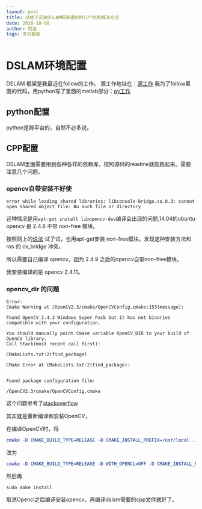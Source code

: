 ```yaml
---
layout: post
title: 总结下安装DSLAM框架遇到的几个坑和解决方法
date: 2018-10-08
author: 阿金
tags: 多机智能
---
```


# DSLAM环境配置

DSLAM 框架是我最近在follow的工作。
源工作地址在：[源工作](https://github.com/uzh-rpg/dslam_open)
我为了follow里面的代码，用python写了里面的matlab部分：[py工作](https://git.coding.net/yujincheng/dslam_py.git)

## python配置

python是跨平台的，自然不必多说。

## CPP配置

DSLAM里面需要用到各种各样的依赖库，按照源码的readme就能跑起来。需要注意几个问题。

### opencv自带安装不好使

```Shell
error while loading shared libraries: libconsole-bridge.so.0.3: cannot open shared object file: No such file or directory
```

这种情况是用```apt-get install libopencv-dev```编译会出现的问题,14.04的ubuntu opencv 是 2.4.8 不带 non-free 模块。

按照网上的[说法](https://blog.csdn.net/qq_20373723/article/details/79179955) 试了试，也用apt-get安装 non-free模块，发现这种安装方法和 ros 的 cv_bridge 冲突。

所以需要自己编译 opencv。因为 2.4.9 之后的opencv自带non-free模块。

我安装编译的是 opencv 2.4.11。

### opencv_dir 的问题

```Shell
Error:
Cmake Warning at /OpenCV2.3/cmake/OpenCVConfig.cmake:153(message):

Found OpenCV 2.4.3 Windows Super Pack but it has not binaries compatible with your configuration.

You should manually point Cmake variable OpenCV_DIR to your build of OpenCV library.
Call Stack(most recent call first):

CMakeLists.txt:2(find_package)

CMake Error at CMakeLists.txt:2(find_package):


Found package configuration file:

/OpenCV2.3/cmake/OpenCVConfig.cmake
```

这个问题参考了[stackoverflow](https://stackoverflow.com/questions/26553659/linking-opencv-nonfree-components-sift-features-and-ocl-specifically)

其实就是重新编译和安装OpenCV，

在编译OpenCV时，将 

```Cmake
cmake -D CMAKE_BUILD_TYPE=RELEASE -D CMAKE_INSTALL_PREFIX=/usr/local ..
```

改为

```Cmake
cmake -D CMAKE_BUILD_TYPE=RELEASE -D WITH_OPENCL=OFF -D CMAKE_INSTALL_PREFIX=/usr/local ..
```

然后再 

```Shell
sudo make install
```

取消Opencl之后编译安装opencv，再编译dslam需要的cpp文件就好了。